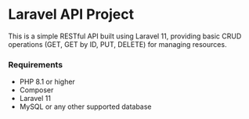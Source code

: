 <h1>Laravel API Project</h1>
<p>This is a simple RESTful API built using Laravel 11, providing basic CRUD operations (GET, GET by ID, PUT, DELETE) for managing resources.</p>

<h3>Requirements</h3>
<ul>    
<li>PHP 8.1 or higher</li>
<li>Composer</li>
<li>Laravel 11</li>
<li>MySQL or any other supported database</li>
</ul>
